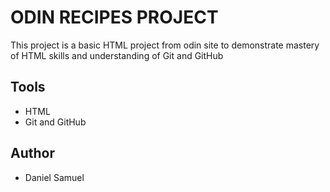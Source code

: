 # ODIN RECIPES PROJECT

This project is a basic HTML project from odin site to demonstrate mastery of HTML skills and understanding of Git and GitHub

## Tools

- HTML
- Git and GitHub

## Author
- Daniel Samuel



